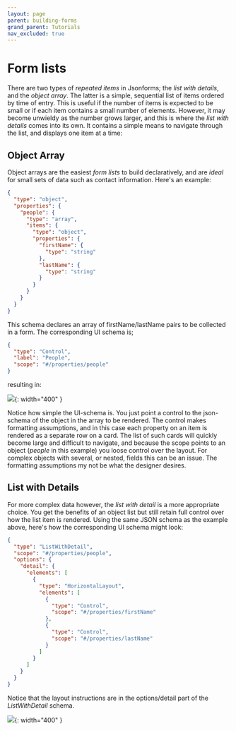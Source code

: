 ```yaml
---
layout: page
parent: building-forms
grand_parent: Tutorials
nav_excluded: true
---
```


# Form lists

There are two types of _repeated items_ in Jsonforms; the _list with details_, and the _object array_. The latter is a simple, sequential list of items ordered by time of entry. This is useful if the number of items is expected to be small or if each item contains a small number of elements. However, it may become unwieldy as the number grows larger, and this is where the _list with details_ comes into its own. It contains a simple means to navigate through the list, and displays one item at a time:

## Object Array

Object arrays are the easiest _form lists_ to build declaratively, and are _ideal_ for small sets of data such as contact information. Here's an example:

```json
{
  "type": "object",
  "properties": {
    "people": {
      "type": "array",
      "items": {
        "type": "object",
        "properties": {
          "firstName": {
            "type": "string"
          },
          "lastName": {
            "type": "string"
          }
        }
      }
    }
  }
}
```

This schema declares an array of firstName/lastName pairs to be collected in a form. The corresponding UI schema is;

```json
{
  "type": "Control",
  "label": "People",
  "scope": "#/properties/people"
}
```

resulting in:

![](/adsp-monorepo/assets/form-service/objectArrayExample.png){: width="400" }

Notice how simple the UI-schema is. You just point a control to the json-schema of the object in the array to be rendered. The control makes formatting assumptions, and in this case each property on an item is rendered as a separate row on a card. The list of such cards will quickly become large and difficult to navigate, and because the scope points to an object (_people_ in this example) you loose control over the layout. For complex objects with several, or nested, fields this can be an issue. The formatting assumptions my not be what the designer desires.

## List with Details

For more complex data however, the _list with detail_ is a more appropriate choice. You get the benefits of an object list but still retain full control over how the list item is rendered. Using the same JSON schema as the example above, here's how the corresponding UI schema might look:

```json
{
  "type": "ListWithDetail",
  "scope": "#/properties/people",
  "options": {
    "detail": {
      "elements": [
        {
          "type": "HorizontalLayout",
          "elements": [
            {
              "type": "Control",
              "scope": "#/properties/firstName"
            },
            {
              "type": "Control",
              "scope": "#/properties/lastName"
            }
          ]
        }
      ]
    }
  }
}
```

Notice that the layout instructions are in the options/detail part of the _ListWithDetail_ schema.

![](/adsp-monorepo/assets/form-service/listWithDetailExample.png){: width="400" }
